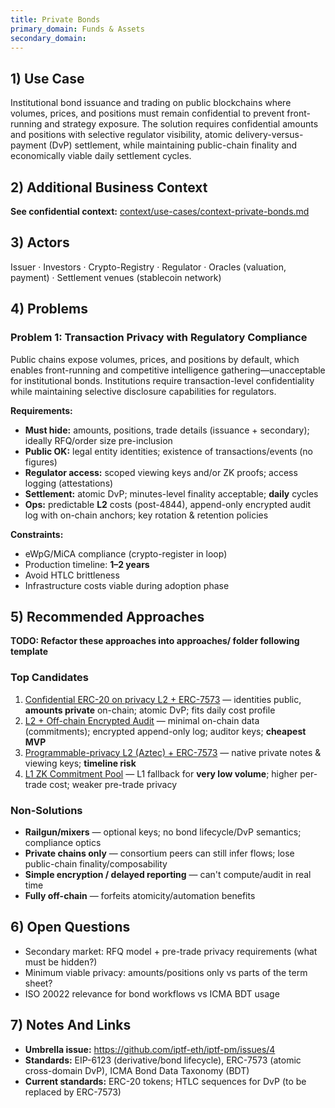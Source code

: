 ```yaml
---
title: Private Bonds
primary_domain: Funds & Assets
secondary_domain:
---
```


## 1) Use Case
Institutional bond issuance and trading on public blockchains where volumes, prices, and positions must remain confidential to prevent front-running and strategy exposure. The solution requires confidential amounts and positions with selective regulator visibility, atomic delivery-versus-payment (DvP) settlement, while maintaining public-chain finality and economically viable daily settlement cycles.

## 2) Additional Business Context

**See confidential context:** [context/use-cases/context-private-bonds.md](../../context/use-cases/context-private-bonds.md)

## 3) Actors
Issuer · Investors · Crypto-Registry · Regulator · Oracles (valuation, payment) · Settlement venues (stablecoin network)

## 4) Problems

### Problem 1: Transaction Privacy with Regulatory Compliance
Public chains expose volumes, prices, and positions by default, which enables front-running and competitive intelligence gathering—unacceptable for institutional bonds. Institutions require transaction-level confidentiality while maintaining selective disclosure capabilities for regulators.

**Requirements:**
- **Must hide:** amounts, positions, trade details (issuance + secondary); ideally RFQ/order size pre-inclusion
- **Public OK:** legal entity identities; existence of transactions/events (no figures)
- **Regulator access:** scoped viewing keys and/or ZK proofs; access logging (attestations)
- **Settlement:** atomic DvP; minutes-level finality acceptable; **daily** cycles
- **Ops:** predictable **L2** costs (post-4844), append-only encrypted audit log with on-chain anchors; key rotation & retention policies

**Constraints:**
- eWpG/MiCA compliance (crypto-register in loop)
- Production timeline: **1–2 years**
- Avoid HTLC brittleness
- Infrastructure costs viable during adoption phase

## 5) Recommended Approaches

**TODO: Refactor these approaches into approaches/ folder following template**

### Top Candidates
1. [Confidential ERC-20 on privacy L2 + ERC-7573](../../patterns/pattern-confidential-erc20-fhe-l2-erc7573.md) — identities public, **amounts private** on-chain; atomic DvP; fits daily cost profile
2. [L2 + Off-chain Encrypted Audit](../../patterns/pattern-l2-encrypted-offchain-audit.md) — minimal on-chain data (commitments); encrypted append-only log; auditor keys; **cheapest MVP**
3. [Programmable-privacy L2 (Aztec) + ERC-7573](../../patterns/pattern-aztec-privacy-l2-eip7573.md) — native private notes & viewing keys; **timeline risk**
4. [L1 ZK Commitment Pool](../../patterns/pattern-l1-zk-commitment-pool.md) — L1 fallback for **very low volume**; higher per-trade cost; weaker pre-trade privacy

### Non-Solutions
- **Railgun/mixers** — optional keys; no bond lifecycle/DvP semantics; compliance optics
- **Private chains only** — consortium peers can still infer flows; lose public-chain finality/composability
- **Simple encryption / delayed reporting** — can't compute/audit in real time
- **Fully off-chain** — forfeits atomicity/automation benefits

## 6) Open Questions
- Secondary market: RFQ model + pre-trade privacy requirements (what must be hidden?)
- Minimum viable privacy: amounts/positions only vs parts of the term sheet?
- ISO 20022 relevance for bond workflows vs ICMA BDT usage

## 7) Notes And Links
- **Umbrella issue:** https://github.com/iptf-eth/iptf-pm/issues/4
- **Standards:** EIP-6123 (derivative/bond lifecycle), ERC-7573 (atomic cross-domain DvP), ICMA Bond Data Taxonomy (BDT)
- **Current standards:** ERC-20 tokens; HTLC sequences for DvP (to be replaced by ERC-7573)
